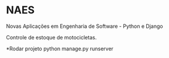 # NAES
Novas Aplicações em Engenharia de Software - Python e Django

Controle de estoque de motocicletas.

*Rodar projeto
python manage.py runserver
